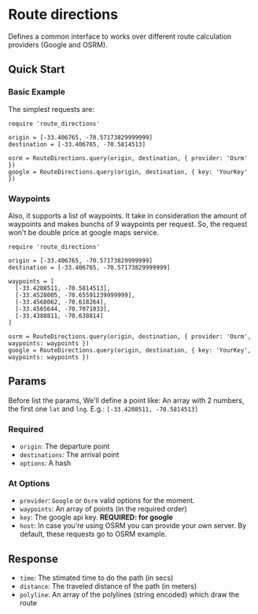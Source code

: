 # Route directions
Defines a common interface to works over different route calculation providers (Google and OSRM).

## Quick Start

### Basic Example
The simplest requests are:
```
require 'route_directions'

origin = [-33.406765, -70.57173829999999]
destination = [-33.406765, -70.5814513]

osrm = RouteDirections.query(origin, destination, { provider: 'Osrm' })
google = RouteDirections.query(origin, destination, { key: 'YourKey' })
```

### Waypoints
Also, it supports a list of waypoints. It take in consideration the amount of waypoints and makes bunchs of 9 waypoints per request. So, the request won't be double price at google maps service.
```
require 'route_directions'

origin = [-33.406765, -70.57173829999999]
destination = [-33.406765, -70.57173829999999]

waypoints = [
  [-33.4208511, -70.5814513],
  [-33.4528005, -70.65591239999999],
  [-33.4568062, -70.618264],
  [-33.4565644, -70.7071033],
  [-33.4388811, -70.638814]
]

osrm = RouteDirections.query(origin, destination, { provider: 'Osrm', waypoints: waypoints })
google = RouteDirections.query(origin, destination, { key: 'YourKey', waypoints: waypoints })
```

## Params
Before list the params, We'll define a point like: An array with 2 numbers, the first one `lat` and `lng`. E.g.: `[-33.4208511, -70.5814513]`

### Required
- `origin`: The departure point
- `destinations`: The arrival point
- `options`: A hash

### At Options
- `provider`: `Google` or `Osrm` valid options for the moment.
- `waypoints`: An array of points (in the required order)
- `key`: The google api key. **REQUIRED: for google**
- `host`: In case you're using OSRM you can provide your own server. By default, these requests go to OSRM example.

## Response
- `time`: The stimated time to do the path (in secs)
- `distance`: The traveled distance of the path (in meters)
- `polyline`: An array of the polylines (string encoded) which draw the route
